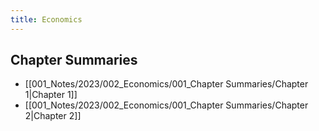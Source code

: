 ```yaml
---
title: Economics
---
```

## Chapter Summaries
- [[001_Notes/2023/002_Economics/001_Chapter Summaries/Chapter 1|Chapter 1]]
- [[001_Notes/2023/002_Economics/001_Chapter Summaries/Chapter 2|Chapter 2]]

